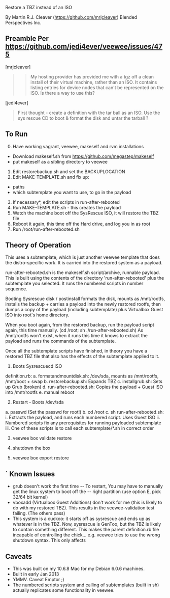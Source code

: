 Restore a TBZ instead of an ISO

By Martin R.J. Cleaver (https://github.com/mrjcleaver)
Blended Perspectives Inc.

Preamble Per https://github.com/jedi4ever/veewee/issues/475
--------

[mrjcleaver]
>> My hosting provider has provided me with a tgz off a clean install of
>> their virtual machine, rather than an ISO. It contains listing entries
>> for device nodes that can't be represented on the ISO.
>> Is there a way to use this?

[jedi4ever]
> First thought - create a definition with the tar ball as an ISO. Use
> the sys rescue CD to boot & format the disk and untar the tarball ?



To Run
------
0. Have working vagrant, veewee, makeself and rvm installations
- Download makeself.sh from https://github.com/megastep/makeself
- put makeself as a sibling directory to veewee
1. Edit restorebackup.sh and set the BACKUPLOCATION
2. Edit MAKE-TEMPLATE.sh and fix up:
- paths
- which subtemplate you want to use, to go in the payload
3. If necessary*, edit the scripts in run-after-rebooted
4. Run MAKE-TEMPLATE.sh - this creates the payload 
5. Watch the machine boot off the SysRescue ISO, it will restore the TBZ file
6. Reboot it again, this time off the Hard drive, and log you in as root
7. Run /root/run-after-rebooted.sh

Theory of Operation
-------------------

This uses a subtemplate, which is just another veewee template that does the
distro-specific work. It is carried into the restored system as a payload.

run-after-rebooted.sh is the makeself.sh script/archive, runnable payload.
This is built using the contents of the directory 'run-after-rebooted' plus
the subtemplate you selected. It runs the numbered scripts in number sequence.

Booting Sysrescue disk / postinstall formats the disk, mounts as /mnt/rootfs,
installs the backup + carries a payload into the newly restored rootfs, then
dumps a copy of the payload (including subtemplate) plus Virtualbox Guest 
ISO into root's home directory.

When you boot again, from the restored backup, run the payload script again, this time manually. (cd /root; sh ./run-after-rebooted.sh) 
As /mnt/rootfs won't exist, when it runs this time it knows to extract the
payload and runs the commands of the subtemplate.

Once all the subtemplate scripts have finished, in theory you have a restored
TBZ file that also has the effects of the subtemplate applied to it. 

1. Boots Sysrescuecd ISO

definition.rb:
a. formatandmountdisk.sh: /dev/sda,  mounts as /mnt/rootfs, /mnt/boot + swap
b. restorebackup.sh: Expands TBZ
c. installgrub.sh: Sets up Grub (broken)
d. run-after-rebooted.sh: Copies the payload + Guest ISO into /mnt/rootfs
e. manual reboot

2. Restart - Boots /dev/sda 

a. passwd (Set the passwd for root!)
b. cd /root
c. sh run-after-rebooted.sh:
 i.  Extracts the payload, and runs each numbered script. Uses Guest ISO
 ii. Numbered scripts fix any prerequisites for running payloaded subtemplate
 iii. One of these scripts is to call each subtemplate/*.sh in correct order

3. veewee box validate restore

4. shutdown the box 

4. veewee box export restore  


`
Known Issues
------------
- grub doesn't work the first time
-- To restart, You may have to manually get the linux system to boot off the
-- right partition (use option E, pick 32/64 bit kernel)
- vboxadd (Virtualbox Guest Additions) don't work for me (this is likely 
  to do with my restored TBZ). This results in the veewee-validation test
  failing. (The others pass)
- This system is a cuckoo: it starts off as sysrescue and ends up as whatever
  is in the TBZ. Now, sysrescue is GenToo, but the TBZ is likely to contain
  something different. This makes the parent definition.rb file incapable 
  of controlling the chick... e.g. veewee tries to use the wrong shutdown
  syntax. This only affects 

Caveats
-------
- This was built on my 10.6.8 Mac for my Debian 6.0.6 machines. 
- Built in early Jan 2013 
- YMMV. Caveat Emptor ;)
- The numbered scripts system and calling of subtemplates (built in sh)
  actually replicates some functionality in veewee.

